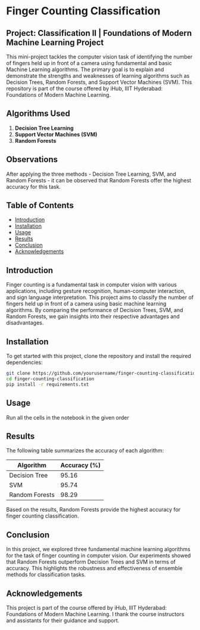 # Finger Counting Classification

## Project: Classification II | Foundations of Modern Machine Learning Project

This mini-project tackles the computer vision task of identifying the number of fingers held up in front of a camera using fundamental and basic Machine Learning algorithms. The primary goal is to explain and demonstrate the strengths and weaknesses of learning algorithms such as Decision Trees, Random Forests, and Support Vector Machines (SVM). This repository is part of the course offered by iHub, IIIT Hyderabad: Foundations of Modern Machine Learning.

## Algorithms Used

1. **Decision Tree Learning**
2. **Support Vector Machines (SVM)**
3. **Random Forests**

## Observations

After applying the three methods - Decision Tree Learning, SVM, and Random Forests - it can be observed that Random Forests offer the highest accuracy for this task.

## Table of Contents

- [Introduction](#introduction)
- [Installation](#installation)
- [Usage](#usage)
- [Results](#results)
- [Conclusion](#conclusion)
- [Acknowledgements](#acknowledgements)

## Introduction

Finger counting is a fundamental task in computer vision with various applications, including gesture recognition, human-computer interaction, and sign language interpretation. This project aims to classify the number of fingers held up in front of a camera using basic machine learning algorithms. By comparing the performance of Decision Trees, SVM, and Random Forests, we gain insights into their respective advantages and disadvantages.

## Installation

To get started with this project, clone the repository and install the required dependencies:

```bash
git clone https://github.com/yourusername/finger-counting-classification.git
cd finger-counting-classification
pip install -r requirements.txt
```
## Usage

Run all the cells in the notebook in the given order

## Results

The following table summarizes the accuracy of each algorithm:

| Algorithm         | Accuracy (%) |
|-------------------|--------------|
| Decision Tree     | 95.16       |
| SVM               | 95.74       |
| Random Forests    | 98.29        |

Based on the results, Random Forests provide the highest accuracy for finger counting classification.

## Conclusion

In this project, we explored three fundamental machine learning algorithms for the task of finger counting in computer vision. Our experiments showed that Random Forests outperform Decision Trees and SVM in terms of accuracy. This highlights the robustness and effectiveness of ensemble methods for classification tasks.

## Acknowledgements

This project is part of the course offered by iHub, IIIT Hyderabad: Foundations of Modern Machine Learning. I thank the course instructors and assistants for their guidance and support.




